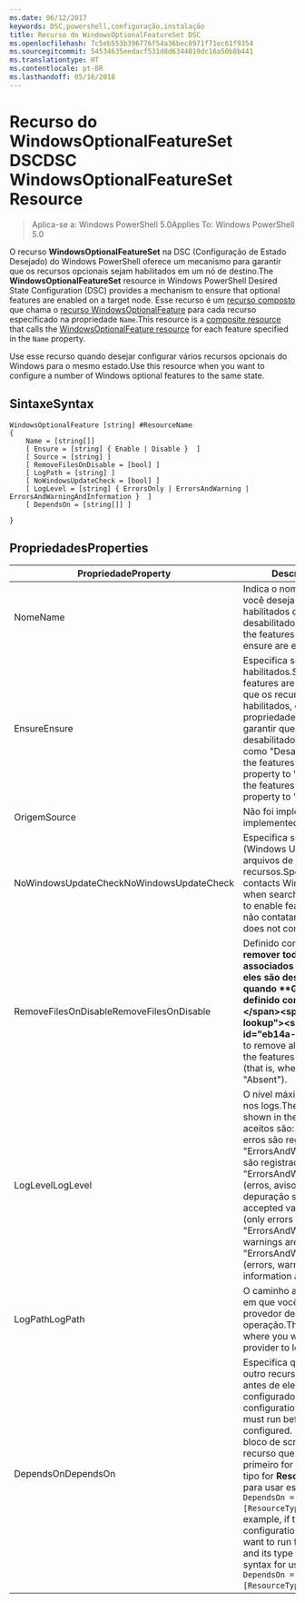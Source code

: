 ```yaml
---
ms.date: 06/12/2017
keywords: DSC,powershell,configuração,instalação
title: Recurso do WindowsOptionalFeatureSet DSC
ms.openlocfilehash: 7c5eb553b396776f54a36bec8971f71ec61f9354
ms.sourcegitcommit: 54534635eedacf531d8d6344019dc16a50b8b441
ms.translationtype: HT
ms.contentlocale: pt-BR
ms.lasthandoff: 05/16/2018
---
```

# <a name="dsc-windowsoptionalfeatureset-resource"></a><span data-ttu-id="eb14a-103">Recurso do WindowsOptionalFeatureSet DSC</span><span class="sxs-lookup"><span data-stu-id="eb14a-103">DSC WindowsOptionalFeatureSet Resource</span></span>

> <span data-ttu-id="eb14a-104">Aplica-se a: Windows PowerShell 5.0</span><span class="sxs-lookup"><span data-stu-id="eb14a-104">Applies To: Windows PowerShell 5.0</span></span>

<span data-ttu-id="eb14a-105">O recurso **WindowsOptionalFeatureSet** na DSC (Configuração de Estado Desejado) do Windows PowerShell oferece um mecanismo para garantir que os recursos opcionais sejam habilitados em um nó de destino.</span><span class="sxs-lookup"><span data-stu-id="eb14a-105">The **WindowsOptionalFeatureSet** resource in Windows PowerShell Desired State Configuration (DSC) provides a mechanism to ensure that optional features are enabled on a target node.</span></span>
<span data-ttu-id="eb14a-106">Esse recurso é um [recurso composto](authoringResourceComposite.md) que chama o [recurso WindowsOptionalFeature](windowsOptionalFeatureResource.md) para cada recurso especificado na propriedade `Name`.</span><span class="sxs-lookup"><span data-stu-id="eb14a-106">This resource is a [composite resource](authoringResourceComposite.md) that calls the [WindowsOptionalFeature resource](windowsOptionalFeatureResource.md) for each feature specified in the `Name` property.</span></span>

<span data-ttu-id="eb14a-107">Use esse recurso quando desejar configurar vários recursos opcionais do Windows para o mesmo estado.</span><span class="sxs-lookup"><span data-stu-id="eb14a-107">Use this resource when you want to configure a number of Windows optional features to the same state.</span></span>

## <a name="syntax"></a><span data-ttu-id="eb14a-108">Sintaxe</span><span class="sxs-lookup"><span data-stu-id="eb14a-108">Syntax</span></span>

```
WindowsOptionalFeature [string] #ResourceName
{
    Name = [string[]]
    [ Ensure = [string] { Enable | Disable }  ]
    [ Source = [string] ]
    [ RemoveFilesOnDisable = [bool] ]
    [ LogPath = [string] ]
    [ NoWindowsUpdateCheck = [bool] ]
    [ LogLevel = [string] { ErrorsOnly | ErrorsAndWarning | ErrorsAndWarningAndInformation }  ]
    [ DependsOn = [string[]] ]

}
```

## <a name="properties"></a><span data-ttu-id="eb14a-109">Propriedades</span><span class="sxs-lookup"><span data-stu-id="eb14a-109">Properties</span></span>

|  <span data-ttu-id="eb14a-110">Propriedade</span><span class="sxs-lookup"><span data-stu-id="eb14a-110">Property</span></span>  |  <span data-ttu-id="eb14a-111">Descrição</span><span class="sxs-lookup"><span data-stu-id="eb14a-111">Description</span></span>   |
|---|---|
| <span data-ttu-id="eb14a-112">Nome</span><span class="sxs-lookup"><span data-stu-id="eb14a-112">Name</span></span>| <span data-ttu-id="eb14a-113">Indica o nome dos recursos que você deseja garantir que estejam habilitados ou desabilitados.</span><span class="sxs-lookup"><span data-stu-id="eb14a-113">Indicates the name of the features that you want to ensure are enabled or disabled.</span></span>|
| <span data-ttu-id="eb14a-114">Ensure</span><span class="sxs-lookup"><span data-stu-id="eb14a-114">Ensure</span></span>| <span data-ttu-id="eb14a-115">Especifica se os recursos estão habilitados.</span><span class="sxs-lookup"><span data-stu-id="eb14a-115">Specifies whether the features are enabled.</span></span> <span data-ttu-id="eb14a-116">Para garantir que os recursos estejam habilitados, defina essa propriedade para "Habilitado" Para garantir que os recursos estejam desabilitados, defina a propriedade como "Desabilitado".</span><span class="sxs-lookup"><span data-stu-id="eb14a-116">To ensure that the features are enabled, set this property to "Enable" To ensure that the features are disabled, set the property to "Disable".</span></span>|
| <span data-ttu-id="eb14a-117">Origem</span><span class="sxs-lookup"><span data-stu-id="eb14a-117">Source</span></span>| <span data-ttu-id="eb14a-118">Não foi implementado.</span><span class="sxs-lookup"><span data-stu-id="eb14a-118">Not implemented.</span></span>|
| <span data-ttu-id="eb14a-119">NoWindowsUpdateCheck</span><span class="sxs-lookup"><span data-stu-id="eb14a-119">NoWindowsUpdateCheck</span></span>| <span data-ttu-id="eb14a-120">Especifica se o DISM contata o WU (Windows Update) ao procurar os arquivos de origem para habilitar recursos.</span><span class="sxs-lookup"><span data-stu-id="eb14a-120">Specifies whether DISM contacts Windows Update (WU) when searching for the source files to enable features.</span></span> <span data-ttu-id="eb14a-121">Se $true, DISM não contatará WU.</span><span class="sxs-lookup"><span data-stu-id="eb14a-121">If $true, DISM does not contact WU.</span></span>|
| <span data-ttu-id="eb14a-122">RemoveFilesOnDisable</span><span class="sxs-lookup"><span data-stu-id="eb14a-122">RemoveFilesOnDisable</span></span>| <span data-ttu-id="eb14a-123">Definido como **$true** para remover todos os arquivos associados ao recurso quando eles são desabilitados (ou seja, quando **Garantir** está definido como "Ausente").</span><span class="sxs-lookup"><span data-stu-id="eb14a-123">Set to **$true** to remove all files associated with the features when they are disabled (that is, when **Ensure** is set to "Absent").</span></span>|
| <span data-ttu-id="eb14a-124">LogLevel</span><span class="sxs-lookup"><span data-stu-id="eb14a-124">LogLevel</span></span>| <span data-ttu-id="eb14a-125">O nível máximo de saída mostrado nos logs.</span><span class="sxs-lookup"><span data-stu-id="eb14a-125">The maximum output level shown in the logs.</span></span> <span data-ttu-id="eb14a-126">Os valores aceitos são: "ErrorsOnly" (somente erros são registrados), "ErrorsAndWarning" (erros e avisos são registrados) e "ErrorsAndWarningAndInformation" (erros, avisos e informações de depuração são registrados).</span><span class="sxs-lookup"><span data-stu-id="eb14a-126">The accepted values are: "ErrorsOnly" (only errors are logged), "ErrorsAndWarning" (errors and warnings are logged), and "ErrorsAndWarningAndInformation" (errors, warnings, and debug information are logged).</span></span>|
| <span data-ttu-id="eb14a-127">LogPath</span><span class="sxs-lookup"><span data-stu-id="eb14a-127">LogPath</span></span>| <span data-ttu-id="eb14a-128">O caminho até um arquivo de log em que você deseja que o provedor de recursos registre a operação.</span><span class="sxs-lookup"><span data-stu-id="eb14a-128">The path to a log file where you want the resource provider to log the operation.</span></span>|
| <span data-ttu-id="eb14a-129">DependsOn</span><span class="sxs-lookup"><span data-stu-id="eb14a-129">DependsOn</span></span>| <span data-ttu-id="eb14a-130">Especifica que a configuração de outro recurso deve ser executada antes de ele ser configurado.</span><span class="sxs-lookup"><span data-stu-id="eb14a-130">Specifies that the configuration of another resource must run before this resource is configured.</span></span> <span data-ttu-id="eb14a-131">Por exemplo, se a ID do bloco de script de configuração do recurso que você deseja executar primeiro for __ResourceName__ e seu tipo for __ResourceType__, a sintaxe para usar essa propriedade será `DependsOn = "[ResourceType]ResourceName"`.</span><span class="sxs-lookup"><span data-stu-id="eb14a-131">For example, if the ID of the resource configuration script block that you want to run first is __ResourceName__ and its type is __ResourceType__, the syntax for using this property is `DependsOn = "[ResourceType]ResourceName"`.</span></span>|
